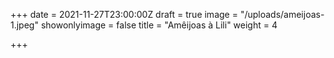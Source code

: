+++
date = 2021-11-27T23:00:00Z
draft = true
image = "/uploads/ameijoas-1.jpeg"
showonlyimage = false
title = "Amêijoas à Lili"
weight = 4

+++
